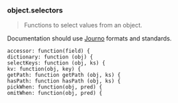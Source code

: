 ### object.selectors

> Functions to select values from an object.

Documentation should use [Journo](https://github.com/jashkenas/journo) formats and standards.

    accessor: function(field) {
    dictionary: function (obj) {
    selectKeys: function (obj, ks) {
    kv: function(obj, key) {
    getPath: function getPath (obj, ks) {
    hasPath: function hasPath (obj, ks) {
    pickWhen: function(obj, pred) {
    omitWhen: function(obj, pred) {
